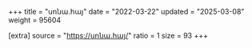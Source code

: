 +++
title = "սոնա.հայ"
date = "2022-03-22"
updated = "2025-03-08"
weight = 95604

[extra]
source = "https://սոնա.հայ/"
ratio = 1
size = 93
+++
